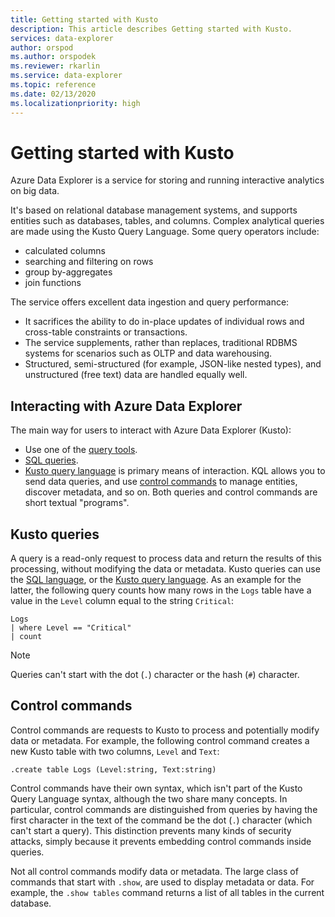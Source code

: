 ```yaml
---
title: Getting started with Kusto
description: This article describes Getting started with Kusto.
services: data-explorer
author: orspod
ms.author: orspodek
ms.reviewer: rkarlin
ms.service: data-explorer
ms.topic: reference
ms.date: 02/13/2020
ms.localizationpriority: high 
---
```

# Getting started with Kusto

Azure Data Explorer is a service for storing and running interactive analytics on big data.

It's based on relational database management systems, and supports entities such as databases, tables, and columns. Complex analytical queries are made using the Kusto Query Language. Some query operators include:
* calculated columns
* searching and filtering on rows
* group by-aggregates
* join functions

The service offers excellent data ingestion and query performance: 
* It sacrifices the ability to do in-place updates of individual rows and cross-table constraints or transactions. 
* The service supplements, rather than replaces, traditional RDBMS systems for scenarios such as OLTP and data warehousing.
* Structured, semi-structured (for example, JSON-like nested types), and unstructured (free text) data are handled equally well.

## Interacting with Azure Data Explorer

The main way for users to interact with Azure Data Explorer (Kusto):
* Use one of the [query tools](../../tools-integrations-overview.md#azure-data-explorer-query-tools). 
* [SQL queries](../api/tds/t-sql.md).
*  [Kusto query language](../query/index.md) is primary means of interaction. KQL allows you to send data queries, and use [control commands](../management/index.md) to manage entities, discover metadata, and so on.
Both queries and control commands are short textual "programs".

## Kusto queries

A query is a read-only request to process data and return the results of this processing, without modifying the data or metadata. Kusto queries can use the [SQL language](../api/tds/t-sql.md), or the [Kusto query language](../query/index.md). As an example for the latter, the following query counts how many rows in the `Logs` table have a value in the `Level` column equal to the string `Critical`:

```kusto
Logs
| where Level == "Critical"
| count
```

> [!NOTE]
> Queries can't start with the dot (`.`) character or the hash (`#`) character.

## Control commands

Control commands are requests to Kusto to process and potentially modify data or metadata. For example, the following control command creates a new Kusto table with two columns, `Level` and `Text`:

```kusto
.create table Logs (Level:string, Text:string)
```

Control commands have their own syntax, which isn't part of the Kusto Query Language syntax, although the two share many concepts. In particular, control commands are distinguished from queries by having the first character in the text of the command be the dot (`.`) character (which can't start a query).
This distinction prevents many kinds of security attacks, simply because it prevents embedding control commands inside queries.

Not all control commands modify data or metadata. The large class of commands that start with `.show`, are used to display metadata or data. For example, the `.show tables` command returns a list of all tables in the current database.
